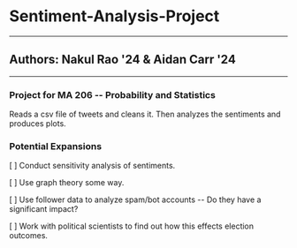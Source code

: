 # Sentiment-Analysis-Project
---
## Authors: Nakul Rao '24 & Aidan Carr '24
---
### Project for MA 206 -- Probability and Statistics

Reads a csv file of tweets and cleans it. Then analyzes the sentiments and produces plots.

### Potential Expansions
[ ] Conduct sensitivity analysis of sentiments.

[ ] Use graph theory some way.

[ ] Use follower data to analyze spam/bot accounts -- Do they have a significant impact?

[ ] Work with political scientists to find out how this effects election outcomes.


